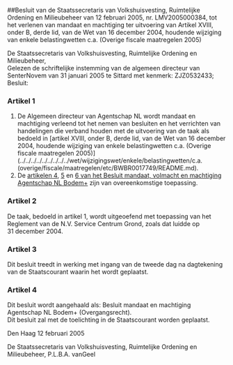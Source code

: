 <meta http-equiv='Content-Type' content='text/html; charset=utf-8' />

##Besluit van de Staatssecretaris van Volkshuisvesting, Ruimtelijke Ordening en Milieubeheer van 12 februari 2005, nr. LMV2005000384, tot het verlenen van mandaat en machtiging ter uitvoering van Artikel XVIII, onder B, derde lid, van de Wet van 16 december 2004, houdende wijziging van enkele belastingwetten c.a. (Overige fiscale maatregelen 2005)

De Staatssecretaris van Volkshuisvesting, Ruimtelijke Ordening en Milieubeheer,  
Gelezen de schriftelijke instemming van de algemeen directeur van SenterNovem van 31 januari 2005 te Sittard met kenmerk: ZJZ0532433;
Besluit:    

### Artikel  1  

1.  De Algemeen directeur van Agentschap NL wordt mandaat en machtiging verleend tot het nemen van besluiten en het verrichten van handelingen die verband houden met de uitvoering van de taak als bedoeld in [artikel XVIII, onder B, derde lid, van de Wet van 16 december 2004, houdende wijziging van enkele belastingwetten c.a. (Overige fiscale maatregelen 2005)](../../../../../../../../../wet/wijzigingswet/enkele/belastingwetten/c.a.(overige/fiscale/maatregelen/etc/BWBR0017749/README.md).   
2.  De [artikelen 4](../../../../../../../../../ministeriele-regeling/besluit/mandaat/volmacht/en/machtiging/senternovem/bodem+/BWBR0017690/README.md), [5](../../../../../../../../../ministeriele-regeling/besluit/mandaat/volmacht/en/machtiging/senternovem/bodem+/BWBR0017690/README.md) en [6 van het Besluit mandaat, volmacht en machtiging Agentschap NL Bodem+](../../../../../../../../../ministeriele-regeling/besluit/mandaat/volmacht/en/machtiging/senternovem/bodem+/BWBR0017690/README.md) zijn van overeenkomstige toepassing.   

### Artikel  2  

De taak, bedoeld in artikel 1, wordt uitgeoefend met toepassing van het Reglement van de N.V. Service Centrum Grond, zoals dat luidde op 31 december 2004.  

### Artikel  3  

Dit besluit treedt in werking met ingang van de tweede dag na dagtekening van de Staatscourant waarin het wordt geplaatst.  

### Artikel  4  

Dit besluit wordt aangehaald als: Besluit mandaat en machtiging Agentschap NL Bodem+ (Overgangsrecht).  
Dit besluit zal met de toelichting in de Staatscourant worden geplaatst.   

Den Haag 
12 februari 2005    

De 
Staatssecretaris van Volkshuisvesting, Ruimtelijke Ordening en Milieubeheer, 
P.L.B.A. vanGeel    

